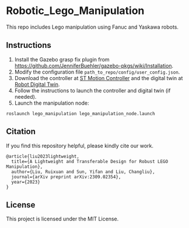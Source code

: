 # Robotic_Lego_Manipulation

This repo includes Lego manipulation using Fanuc and Yaskawa robots.


## Instructions
1. Install the Gazebo grasp fix plugin from https://github.com/JenniferBuehler/gazebo-pkgs/wiki/Installation.
2. Modify the configuration file `path_to_repo/config/user_config.json`.
3. Download the controller at [ST Motion Controller](https://github.com/intelligent-control-lab/Stream_Motion_Controller) and the digital twin at [Robot Digital Twin](https://github.com/intelligent-control-lab/Robot_Digital_Twin).
4. Follow the instructions to launch the controller and digital twin (if needed).
5. Launch the manipulation node:
```
roslaunch lego_manipulation lego_manipulation_node.launch
```


## Citation
If you find this repository helpful, please kindly cite our work.
```
@article{liu2023lightweight,
  title={A Lightweight and Transferable Design for Robust LEGO Manipulation},
  author={Liu, Ruixuan and Sun, Yifan and Liu, Changliu},
  journal={arXiv preprint arXiv:2309.02354},
  year={2023}
}
```

## License
This project is licensed under the MIT License.
